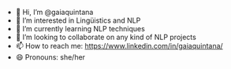- 👋 Hi, I’m @gaiaquintana
- 👀 I’m interested in Lingüistics and NLP
- 🌱 I’m currently learning NLP techniques
- 💞️ I’m looking to collaborate on any kind of NLP projects
- 📫 How to reach me: https://www.linkedin.com/in/gaiaquintana/
- 😄 Pronouns: she/her

<!---
gaiaquintana/gaiaquintana is a ✨ special ✨ repository because its `README.md` (this file) appears on your GitHub profile.
You can click the Preview link to take a look at your changes.
--->
